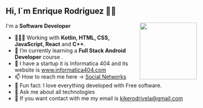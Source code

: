 ## Hi, I´m Enrique Rodriguez 👋🏽

<img width=150 align="right" src="https://github.com/enriquetecfan11/enriquetecfan11/blob/main/Memoji-1.png" />

I'm a **Software Developer**

- 👨🏽‍💻 Working with **Kotlin, HTML, CSS, JavaScript, React** and **C++**.
- 🌱 I’m currently learning a **Full Stack Android Developer** course .
- 🚀 I have a startup it is Informatica 404 and its website is www.informatica404.com
- 📫 How to reach me here -> [Social Networks](https://linktr.ee/enriquetecfan)
- 🧱 Fun fact: I love everything developed with Free software.
- 💬 Ask me about all technologies
- 📧 If you want contact with me my email is kikerodrivela@gmail.com
